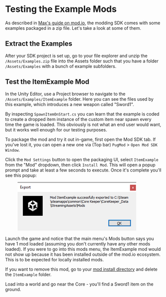 # Testing the Example Mods

As described in [Max's guide on mod.io](https://mod.io/g/corekeeper/r/core-keeper-mod-sdk-introduction#heading-8), the modding SDK comes with some examples packaged in a zip file. Let's take a look at some of them.

## Extract the Examples

After your SDK project is set up, go to your file explorer and unzip the `/Assets/Examples.zip` file into the Assets folder such that you have a folder `/Assets/Examples` with a bunch of example subfolders.&#x20;

## Test the ItemExample Mod

In the Unity Editor, use a Project browser to navigate to the `/Assets/Examples/ItemExample` folder. Here you can see the files used by this example, which introduces a new weapon called "Sword1".

By inspecting `SpawnItemOnStart.cs` you can learn that the example is coded to create a dropped item instance of the custom item near spawn every time the game is loaded. This obviously is not what an end user would want, but it works well enough for our testing purposes.

To package the mod and try it out in-game, first open the Mod SDK tab. If you've lost it, you can open a new one via (Top bar) `PugMod` > `Open Mod SDK Window`.

Click the `Mod Settings` button to open the packaging UI, select `ItemExample` from the "Mod" dropdown, then click `Install Mod`. This will open a popup prompt and take at least a few seconds to execute. Once it's complete you'll see this popup:

<figure><img src="../../.gitbook/assets/image (6) (1).png" alt=""><figcaption></figcaption></figure>

Launch the game and notice that the main menu's Mods button says you have 1 mod loaded (assuming you don't currently have any other mods loaded). If you were to go into this mods menu, the ItemExample mod would not show up because it has been installed outside of the mod.io ecosystem. This is to be expected for locally installed mods.

If you want to remove this mod, go to your [mod install directory](../../concepts/important-folder-paths.md#mod-files) and delete the `ItemExample` folder.

Load into a world and go near the Core - you'll find a Sword1 item on the ground.
